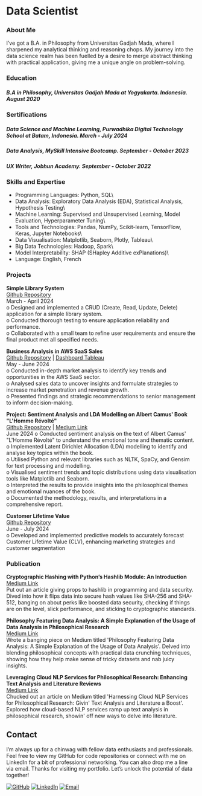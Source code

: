 # Data Scientist

### About Me
I’ve got a B.A. in Philosophy from Universitas Gadjah Mada, where I sharpened my analytical thinking and reasoning chops. My journey into the data science realm has been fuelled by a desire to merge abstract thinking with practical application, giving me a unique angle on problem-solving.

### Education
##### B.A in Philosophy, Universitas Gadjah Mada at Yogyakarta. Indonesia. August 2020

### Sertifications
##### Data Science and Machine Learning, Purwadhika Digital Technology School at Batam, Indonesia. March - July 2024
##### Data Analysis, MySkill Intensive Bootcamp. September - October 2023
##### UX Writer, Jobhun Academy. September - October 2022


### Skills and Expertise
- Programming Languages: Python, SQL\
- Data Analysis: Exploratory Data Analysis (EDA), Statistical Analysis, Hypothesis Testing\
- Machine Learning: Supervised and Unsupervised Learning, Model Evaluation, Hyperparameter Tuning\
- Tools and Technologies: Pandas, NumPy, Scikit-learn, TensorFlow, Keras, Jupyter Notebooks\
- Data Visualisation: Matplotlib, Seaborn, Plotly, Tableau\
- Big Data Technologies: Hadoop, Spark\
- Model Interpretability: SHAP (SHapley Additive exPlanations)\
- Language: English, French

### Projects
**Simple Library System**\
[Github Repository](https://github.com/klmnsrffn/simple_library_system)\
March - April 2024\
o	Designed and implemented a CRUD (Create, Read, Update, Delete) application for a simple library system.\
o	Conducted thorough testing to ensure application reliability and performance.\
o	Collaborated with a small team to refine user requirements and ensure the final product met all specified needs.

**Business Analysis in AWS SaaS Sales**\
[Github Repository](https://github.com/klmnsrffn/AWS-SaaS-Sales-Analysis) | [Dashboard Tableau](https://public.tableau.com/app/profile/klemens.raffen/viz/TrendinJapanbasedonAWSSaaSSalesDatabase/Dashboard1?publish=yes)\
May - June 2024\
o	Conducted in-depth market analysis to identify key trends and opportunities in the AWS SaaS sector.\
o	Analysed sales data to uncover insights and formulate strategies to increase market penetration and revenue growth.\
o	Presented findings and strategic recommendations to senior management to inform decision-making.

**Project: Sentiment Analysis and LDA Modelling on Albert Camus' Book "L'Homme Révolté"**\
[Github Repository](https://github.com/klmnsrffn/CAMUS_l-homme_revolt-) | [Medium Link](https://medium.com/@klmnsrffn/unveiling-the-themes-of-albert-camus-l-homme-révolté-through-data-analysis-f4517f6795a4)\
June 2024
o	Conducted sentiment analysis on the text of Albert Camus' "L'Homme Révolté" to understand the emotional tone and thematic content.\
o	Implemented Latent Dirichlet Allocation (LDA) modelling to identify and analyse key topics within the book.\
o	Utilised Python and relevant libraries such as NLTK, SpaCy, and Gensim for text processing and modelling.\
o	Visualised sentiment trends and topic distributions using data visualisation tools like Matplotlib and Seaborn.\
o	Interpreted the results to provide insights into the philosophical themes and emotional nuances of the book.\
o	Documented the methodology, results, and interpretations in a comprehensive report.

**Customer Lifetime Value**\
[Github Repository](https://github.com/klmnsrffn/Customer-Lifetime-Value)\
June - July 2024\
o	Developed and implemented predictive models to accurately forecast Customer Lifetime Value (CLV), enhancing marketing strategies and customer segmentation

### Publication

**Cryptographic Hashing with Python’s Hashlib Module: An Introduction**\
[Medium Link](https://medium.com/@klmnsrffn/cryptographic-hashing-with-pythons-hashlib-module-an-introduction-5c63e89edbc5)\
Put out an article giving props to hashlib in programming and data security. Dived into how it flips data into secure hash values like SHA-256 and SHA-512, banging on about perks like boosted data security, checking if things are on the level, slick performance, and sticking to cryptographic standards.

**Philosophy Featuring Data Analysis: A Simple Explanation of the Usage of Data Analysis in Philosophical Research**\
[Medium Link](https://medium.com/@klmnsrffn/philosophy-featuring-data-analysis-a-simple-explanation-of-the-usage-of-data-analysis-in-b752a2e8623d)\
Wrote a banging piece on Medium titled 'Philosophy Featuring Data Analysis: A Simple Explanation of the Usage of Data Analysis'. Delved into blending philosophical concepts with practical data crunching techniques, showing how they help make sense of tricky datasets and nab juicy insights.

**Leveraging Cloud NLP Services for Philosophical Research: Enhancing Text Analysis and Literature Reviews**\
[Medium Link](https://medium.com/@klmnsrffn/leveraging-cloud-nlp-services-for-philosophical-research-enhancing-text-analysis-and-literature-c9defccec47a)\
Chucked out an article on Medium titled 'Harnessing Cloud NLP Services for Philosophical Research: Givin' Text Analysis and Literature a Boost'. Explored how cloud-based NLP services ramp up text analysis in philosophical research, showin' off new ways to delve into literature.

## Contact
I’m always up for a chinwag with fellow data enthusiasts and professionals. Feel free to view my GitHub for code repositories or connect with me on LinkedIn for a bit of professional networking. You can also drop me a line via email. 
Thanks for visiting my portfolio. Let’s unlock the potential of data together!

[![GitHub](https://img.shields.io/badge/GitHub-100000?style=for-the-badge&logo=github&logoColor=white)](https://github.com/klmnsrffn)
[![LinkedIn](https://img.shields.io/badge/LinkedIn-0077B5?style=for-the-badge&logo=linkedin&logoColor=white)](https://www.linkedin.com/in/klmnsrffn)
[![Email](https://img.shields.io/badge/Email-D44638?style=for-the-badge&logo=gmail&logoColor=white)](mailto:klmnsrffn@outlook.be)
